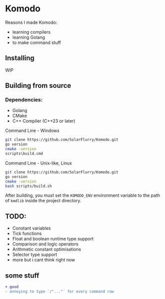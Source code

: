 # Komodo

Reasons I made Komodo:
- learning compilers
- learning Golang
- to make command stuff

## Installing
WIP

## Building from source
### Dependencies:
- Golang
- CMake
- C++ Compiler (C++23 or later)

Command Line - Windows
```sh
git clone https://github.com/SolarFlurry/Komodo.git
go version
cmake -version
scripts\build.cmd
```

Command Line - Unix-like, Linux
```sh
git clone https://github.com/SolarFlurry/Komodo.git
go version
cmake -version
bash scripts/build.sh
```

After building, you must set the `KOMODO_ENV` environment variable to the path of `kmdlib` inside the project directory.

## TODO:
- Constant variables
- Tick functions
- Float and boolean runtime type support
- Comparison and logic operators
- Arithmetic constant optimisations
- Selector type support
- more but i cant think right now

## some stuff
```diff
+ good 
- annoying to type `/"..."` for every command raw
```
